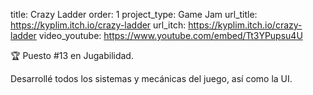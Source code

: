 title: Crazy Ladder
order: 1
project_type: Game Jam
url_title: https://kyplim.itch.io/crazy-ladder
url_itch: https://kyplim.itch.io/crazy-ladder
video_youtube: https://www.youtube.com/embed/Tt3YPupsu4U

🏆 Puesto #13 en Jugabilidad.

Desarrollé todos los sistemas y mecánicas del juego, así como la UI.
